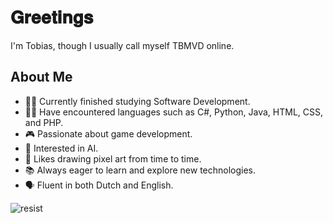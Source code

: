 # 𝐆𝐫𝐞𝐞𝐭𝐢𝐧𝐠𝐬 

I'm Tobias, though I usually call myself TBMVD online. 


## About Me
- 👨‍🎓 Currently finished studying Software Development.
- 👨‍💻 Have encountered languages such as C#, Python, Java, HTML, CSS, and PHP.
- 🎮 Passionate about game development.
- 🤖 Interested in AI.
- 🎨 Likes drawing pixel art from time to time.
- 📚 Always eager to learn and explore new technologies.
- 🗣 Fluent in both Dutch and English.











![resist](https://github.com/user-attachments/assets/620c4a09-37a0-48c5-9853-12f4c1ecda00)
